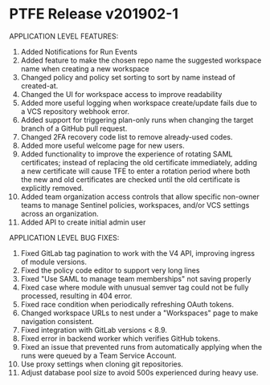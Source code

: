 # PTFE Release v201902-1


 APPLICATION LEVEL FEATURES:

1. Added Notifications for Run Events
1. Added feature to make the chosen repo name the suggested workspace name when creating a new workspace
1. Changed policy and policy set sorting to sort by name instead of created-at.
1. Changed the UI for workspace access to improve readability
1. Added more useful logging when workspace create/update fails due to a VCS repository webhook error.
1. Added support for triggering plan-only runs when changing the target branch of a GitHub pull request.
1. Changed 2FA recovery code list to remove already-used codes.
1. Added more useful welcome page for new users.
1. Added functionality to improve the experience of rotating SAML certificates; instead of replacing the old certificate immediately, adding a new certificate will cause TFE to enter a rotation period where both the new and old certificates are checked until the old certificate is explicitly removed.
1. Added team organization access controls that allow specific non-owner teams to manage Sentinel policies, workspaces, and/or VCS settings across an organization.
1. Added API to create initial admin user

 APPLICATION LEVEL BUG FIXES:

1. Fixed GitLab tag pagination to work with the V4 API, improving ingress of module versions.
1. Fixed the policy code editor to support very long lines
1. Fixed "Use SAML to manage team memberships" not saving properly
1. Fixed case where module with unusual semver tag could not be fully processed, resulting in 404 error.
1. Fixed race condition when periodically refreshing OAuth tokens.
1. Changed workspace URLs to nest under a "Workspaces" page to make navigation consistent.
1. Fixed integration with GitLab versions < 8.9.
1. Fixed error in backend worker which verifies GitHub tokens.
1. Fixed an issue that prevented runs from automatically applying when the runs were queued by a Team Service Account.
1. Use proxy settings when cloning git repositories.
1. Adjust database pool size to avoid 500s experienced during heavy use.


